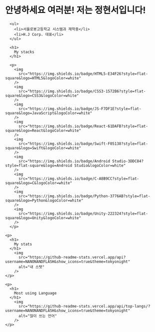 <!DOCTYPE html>
<html lang="ko">
  <head>
    <meta charset="UTF-8" />
    <meta http-equiv="X-UA-Compatible" content="IE=edge" />
    <meta name="viewport" content="width=device-width, initial-scale=1.0" />
  </head>
  <body>
      <h1>
        안녕하세요 여러분! 저는 정현서입니다!
      </h1>
      
      <ul>
        <li>서울로봇고등학교 시스템과 재학중</li>
        <li>H.J Corp. 대표</li>
      </ul>

      <h1>
        My stacks
      </h1>
   
      <p>
        <img
          src="https://img.shields.io/badge/HTML5-E34F26?style=flat-square&logo=HTML5&logoColor=white"
        />
        <img
          src="https://img.shields.io/badge/CSS3-1572B6?style=flat-square&logo=CSS3&logoColor=white"
        />
        <img
          src="https://img.shields.io/badge/JS-F7DF1E?style=flat-square&logo=JavaScript&logoColor=white"
        />
        <img
          src="https://img.shields.io/badge/React-61DAFB?style=flat-square&logo=React&logoColor=white"
        />
        <img
          src="https://img.shields.io/badge/Swift-F05138?style=flat-square&logo=Swift&logoColor=white"
        />
        <img
          src="https://img.shields.io/badge/Android Studio-3DDC84?style=flat-square&logo=Android Studio&logoColor=white"
        />
        <img
          src="https://img.shields.io/badge/C-A8B9CC?style=flat-square&logo=C&logoColor=white"
        />
        <img
          src="https://img.shields.io/badge/Python-3776AB?style=flat-square&logo=Python&logoColor=white"
        />
        <img
          src="https://img.shields.io/badge/Unity-222324?style=flat-square&logo=Unity&logoColor=white"
        />
      </p>
    
    <p>
      <h1>
        My stats
      </h1>
        <img
          src="https://github-readme-stats.vercel.app/api?username=NANONANDFLASH&show_icons=true&theme=tokyonight"
          alt="내 스텟"
        />
    </p>
    
    <p>
      <h1>
        Most using Language
      </h1>
        <img
          src="https://github-readme-stats.vercel.app/api/top-langs/?username=NANONANDFLASH&show_icons=true&theme=tokyonight"
          alt="많이 쓰는 언어"
        />
    </p>
    
  </body>
</html>
